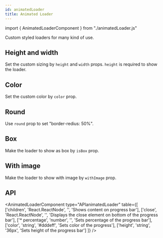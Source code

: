 ```yaml
---
id: animatedLoader
title: Animated Loader
---
```


import { AnimatedLoaderComponent } from "./animatedLoader.js"

<p>Custom styled loaders for many kind of use.</p>

## Height and width

<p>Set the custom sizing by <code>height</code> and <code>width</code> props. <code>height</code> is required to show the loader. </p>
<AnimatedLoaderComponent propName="width" />

## Color

<p>Set the custom color by <code>color</code> prop. </p>
<AnimatedLoaderComponent propName="color" />

## Round

<p>Use <code>round</code> prop to set "border-redius: 50%". </p>
<AnimatedLoaderComponent propName="round" />

## Box

<p>Make the loader to show as box by <code>isBox</code> prop. </p>
<AnimatedLoaderComponent propName="isBox" />

## With image

<p>Make the loader to show with image by <code>withImage</code> prop. </p>
<AnimatedLoaderComponent propName="withImage" />

## API

<AnimatedLoaderComponent type="APIanimatedLoader" table={[
  ['children', 'React.ReactNode', '', 'Shows content on progress bar'],
  ['close', 'React.ReactNode', '', 'Displays the close element on bottom of the progress bar'],
  ['* percentage', 'number', '', 'Sets percentage of the progress bar'],
  ['color', 'string', '#dddeff', 'Sets color of the progress'],
  ['height', 'string', '36px', 'Sets height of the progress bar']
]} />